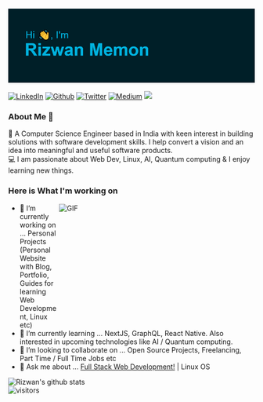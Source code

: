 ![## Hello <img src="https://github.com/TheDudeThatCode/TheDudeThatCode/blob/master/Assets/Hi.gif" width="29px">, I'm [Rizwan!](https://rizwanmemon.netlify.app/)](https://github.com/rizwan2000rm/rizwan2000rm/blob/master/header.png?raw=true)

<p><a href="https://www.linkedin.com/in/rizwan2000rm/" target="_blank"><img alt="LinkedIn" src="https://img.shields.io/badge/linkedin-%230077B5.svg?&style=for-the-badge&logo=linkedin&logoColor=white" /></a> <a href="https://rizwanmemon.netlify.app/" target="_blank"><img alt="Github" src="https://img.shields.io/badge/Portfolio-%2312100E.svg?&style=for-the-badge&logo=Stadia&logoColor=white" /></a> <a href="https://twitter.com/rizwan2000_rm" target="_blank"><img alt="Twitter" src="https://img.shields.io/badge/twitter-%231DA1F2.svg?&style=for-the-badge&logo=twitter&logoColor=white" /></a> <a href="https://medium.com/@rizwan2000.rm" target="_blank"><img alt="Medium" src="https://img.shields.io/badge/medium-%2312100E.svg?&style=for-the-badge&logo=medium&logoColor=white" /></a> <a href="https://rizwan2000rm.hashnode.dev/" target="_blank"><img src="https://img.shields.io/badge/Hashnode-%230077B5.svg?&style=for-the-badge&logo=Hashnode&logoColor=white" /></a></p>

### About Me 🚀

👨‍ A Computer Science Engineer based in India with keen interest in building solutions with software development skills. I help convert a vision and an idea into meaningful and useful software products. </br>
💻 I am passionate about Web Dev, Linux, AI, Quantum computing & I enjoy learning new things. </br>

### Here is What I'm working on

   <img align="right" alt="GIF" src="https://github.com/abhisheknaiidu/abhisheknaiidu/blob/master/code.gif?raw=true" width="400" height="250" />

- 🔭 I’m currently working on ... Personal Projects (Personal Website with Blog, Portfolio, Guides for learning Web Development, Linux etc)
- 🌱 I’m currently learning ... NextJS, GraphQL, React Native. Also interested in upcoming technologies like AI / Quantum computing.
- 👯 I’m looking to collaborate on ... Open Source Projects, Freelancing, Part Time / Full Time Jobs etc
- 💬 Ask me about ... [Full Stack Web Development!](https://sde-resources.netlify.app/) | Linux OS



![Rizwan's github stats](https://github-readme-stats.vercel.app/api?username=rizwan2000rm&show_icons=true&hide_border=true)
<br />
![visitors](https://visitor-badge.laobi.icu/badge?page_id=rizwan2000rm.rizwan2000rm)
